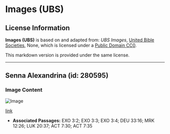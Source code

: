 # Images (UBS)

## License Information

**Images (UBS)** is based on and adapted from: _UBS Images_, [United Bible Societies](https://unitedbiblesocieties.org/), None, which is licensed under a [Public Domain CC0](https://creativecommons.org/public-domain/cc0/).

This markdown version is provided under the same license.



--------------------------------

## Senna Alexandrina (id: 280595)

### Image Content

![Image](https://cdn.aquifer.bible/aquifer-content/resources/Media/WEB-0798_senna_alexandrina.jpg)

[link](https://cdn.aquifer.bible/aquifer-content/resources/Media/WEB-0798_senna_alexandrina.jpg)

* **Associated Passages:** EXO 3:2; EXO 3:3; EXO 3:4; DEU 33:16; MRK 12:26; LUK 20:37; ACT 7:30; ACT 7:35

